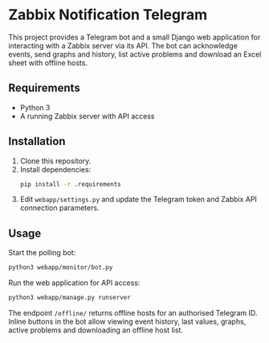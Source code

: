# Zabbix Notification Telegram

This project provides a Telegram bot and a small Django web application for interacting with a Zabbix server via its API. The bot can acknowledge events, send graphs and history, list active problems and download an Excel sheet with offline hosts.

## Requirements
* Python 3
* A running Zabbix server with API access

## Installation
1. Clone this repository.
2. Install dependencies:
   ```bash
   pip install -r .requirements
   ```
3. Edit `webapp/settings.py` and update the Telegram token and Zabbix API connection parameters.

## Usage
Start the polling bot:
```bash
python3 webapp/monitor/bot.py
```

Run the web application for API access:
```bash
python3 webapp/manage.py runserver
```

The endpoint `/offline/` returns offline hosts for an authorised Telegram ID. Inline buttons in the bot allow viewing event history, last values, graphs, active problems and downloading an offline host list.

